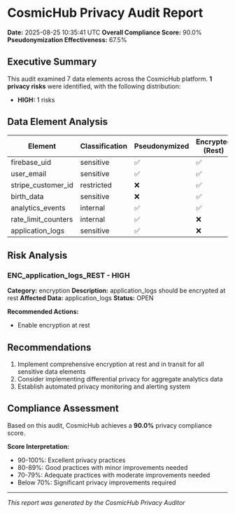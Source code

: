 # CosmicHub Privacy Audit Report
**Date:** 2025-08-25 10:35:41 UTC
**Overall Compliance Score:** 90.0%
**Pseudonymization Effectiveness:** 67.5%

## Executive Summary

This audit examined 7 data elements across the CosmicHub platform.
**1 privacy risks** were identified, with the following distribution:

- **HIGH:** 1 risks

## Data Element Analysis

| Element | Classification | Pseudonymized | Encrypted (Rest) | Encrypted (Transit) | Retention |
|---------|---------------|---------------|------------------|---------------------|-----------|
| firebase_uid | sensitive | ✅ | ✅ | ✅ | life_of_account |
| user_email | sensitive | ✅ | ✅ | ✅ | life_of_account |
| stripe_customer_id | restricted | ❌ | ✅ | ✅ | life_of_subscription_plus_90d |
| birth_data | sensitive | ❌ | ✅ | ✅ | life_of_account |
| analytics_events | internal | ✅ | ✅ | ✅ | 13_months |
| rate_limit_counters | internal | ✅ | ❌ | ✅ | 24_hours |
| application_logs | sensitive | ✅ | ❌ | ✅ | 30_days |

## Risk Analysis

### ENC_application_logs_REST - HIGH
**Category:** encryption
**Description:** application_logs should be encrypted at rest
**Affected Data:** application_logs
**Status:** OPEN

**Recommended Actions:**
- Enable encryption at rest

## Recommendations

1. Implement comprehensive encryption at rest and in transit for all sensitive data elements
2. Consider implementing differential privacy for aggregate analytics data
3. Establish automated privacy monitoring and alerting system

## Compliance Assessment

Based on this audit, CosmicHub achieves a **90.0%** privacy compliance score.

**Score Interpretation:**
- 90-100%: Excellent privacy practices
- 80-89%: Good practices with minor improvements needed
- 70-79%: Adequate practices with moderate improvements needed
- Below 70%: Significant privacy improvements required

---

*This report was generated by the CosmicHub Privacy Auditor*